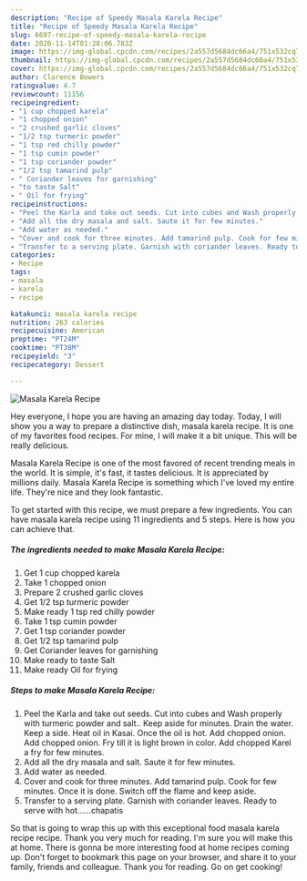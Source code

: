 ```yaml
---
description: "Recipe of Speedy Masala Karela Recipe"
title: "Recipe of Speedy Masala Karela Recipe"
slug: 6697-recipe-of-speedy-masala-karela-recipe
date: 2020-11-14T01:28:06.783Z
image: https://img-global.cpcdn.com/recipes/2a557d5684dc66a4/751x532cq70/masala-karela-recipe-recipe-main-photo.jpg
thumbnail: https://img-global.cpcdn.com/recipes/2a557d5684dc66a4/751x532cq70/masala-karela-recipe-recipe-main-photo.jpg
cover: https://img-global.cpcdn.com/recipes/2a557d5684dc66a4/751x532cq70/masala-karela-recipe-recipe-main-photo.jpg
author: Clarence Bowers
ratingvalue: 4.7
reviewcount: 11156
recipeingredient:
- "1 cup chopped karela"
- "1 chopped onion"
- "2 crushed garlic cloves"
- "1/2 tsp turmeric powder"
- "1 tsp red chilly powder"
- "1 tsp cumin powder"
- "1 tsp coriander powder"
- "1/2 tsp tamarind pulp"
- " Coriander leaves for garnishing"
- "to taste Salt"
- " Oil for frying"
recipeinstructions:
- "Peel the Karla and take out seeds. Cut into cubes and Wash properly with turmeric powder and salt.. Keep aside for minutes. Drain the water. Keep a side. Heat oil in Kasai. Once the oil is hot. Add chopped onion. Add chopped onion. Fry till it is light brown in color. Add chopped Karel a fry for few minutes."
- "Add all the dry masala and salt. Saute it for few minutes."
- "Add water as needed."
- "Cover and cook for three minutes. Add tamarind pulp. Cook for few minutes. Once it is done. Switch off the flame and keep aside."
- "Transfer to a serving plate. Garnish with coriander leaves. Ready to serve with hot......chapatis"
categories:
- Recipe
tags:
- masala
- karela
- recipe

katakunci: masala karela recipe 
nutrition: 263 calories
recipecuisine: American
preptime: "PT24M"
cooktime: "PT38M"
recipeyield: "3"
recipecategory: Dessert

---
```



![Masala Karela Recipe](https://img-global.cpcdn.com/recipes/2a557d5684dc66a4/751x532cq70/masala-karela-recipe-recipe-main-photo.jpg)

Hey everyone, I hope you are having an amazing day today. Today, I will show you a way to prepare a distinctive dish, masala karela recipe. It is one of my favorites food recipes. For mine, I will make it a bit unique. This will be really delicious.



Masala Karela Recipe is one of the most favored of recent trending meals in the world. It is simple, it's fast, it tastes delicious. It is appreciated by millions daily. Masala Karela Recipe is something which I've loved my entire life. They're nice and they look fantastic.


To get started with this recipe, we must prepare a few ingredients. You can have masala karela recipe using 11 ingredients and 5 steps. Here is how you can achieve that.

<!--inarticleads1-->

##### The ingredients needed to make Masala Karela Recipe:

1. Get 1 cup chopped karela
1. Take 1 chopped onion
1. Prepare 2 crushed garlic cloves
1. Get 1/2 tsp turmeric powder
1. Make ready 1 tsp red chilly powder
1. Take 1 tsp cumin powder
1. Get 1 tsp coriander powder
1. Get 1/2 tsp tamarind pulp
1. Get  Coriander leaves for garnishing
1. Make ready to taste Salt
1. Make ready  Oil for frying




<!--inarticleads2-->

##### Steps to make Masala Karela Recipe:

1. Peel the Karla and take out seeds. Cut into cubes and Wash properly with turmeric powder and salt.. Keep aside for minutes. Drain the water. Keep a side. Heat oil in Kasai. Once the oil is hot. Add chopped onion. Add chopped onion. Fry till it is light brown in color. Add chopped Karel a fry for few minutes.
1. Add all the dry masala and salt. Saute it for few minutes.
1. Add water as needed.
1. Cover and cook for three minutes. Add tamarind pulp. Cook for few minutes. Once it is done. Switch off the flame and keep aside.
1. Transfer to a serving plate. Garnish with coriander leaves. Ready to serve with hot......chapatis




So that is going to wrap this up with this exceptional food masala karela recipe recipe. Thank you very much for reading. I'm sure you will make this at home. There is gonna be more interesting food at home recipes coming up. Don't forget to bookmark this page on your browser, and share it to your family, friends and colleague. Thank you for reading. Go on get cooking!
